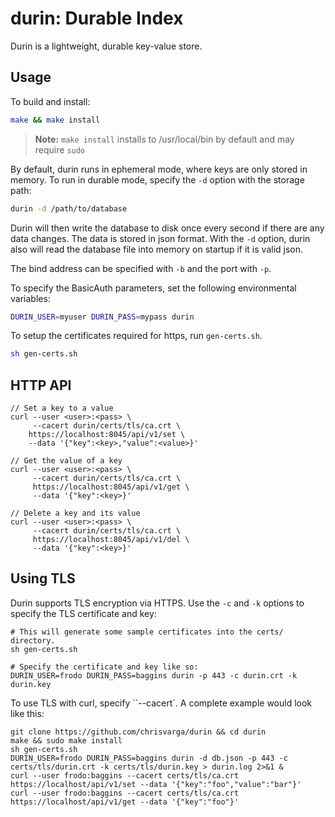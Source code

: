 # durin: Durable Index
Durin is a lightweight, durable key-value store.

## Usage
To build and install:
```bash
make && make install
```
> **Note:** `make install` installs to /usr/local/bin by default and may require `sudo`

By default, durin runs in ephemeral mode, where keys are only stored in memory.
To run in durable mode, specify the `-d` option with the storage path:
```bash
durin -d /path/to/database
```
Durin will then write the database to disk once every second if there are any
data changes. The data is stored in json format. With the `-d` option, durin
also will read the database file into memory on startup if it is valid json.

The bind address can be specified with `-b` and the port with `-p`.

To specify the BasicAuth parameters, set the following environmental variables:
```bash
DURIN_USER=myuser DURIN_PASS=mypass durin
```

To setup the certificates required for https, run `gen-certs.sh`.
```bash
sh gen-certs.sh
```

## HTTP API
```
// Set a key to a value
curl --user <user>:<pass> \
     --cacert durin/certs/tls/ca.crt \
    https://localhost:8045/api/v1/set \
    --data '{"key":<key>,"value":<value>}'

// Get the value of a key
curl --user <user>:<pass> \
     --cacert durin/certs/tls/ca.crt \
     https://localhost:8045/api/v1/get \
     --data '{"key":<key>}'

// Delete a key and its value
curl --user <user>:<pass> \
     --cacert durin/certs/tls/ca.crt \
     https://localhost:8045/api/v1/del \
     --data '{"key":<key>}'
```

## Using TLS
Durin supports TLS encryption via HTTPS. Use the `-c` and `-k` options to specify the TLS certificate and key:
```
# This will generate some sample certificates into the certs/ directory.
sh gen-certs.sh

# Specify the certificate and key like so:
DURIN_USER=frodo DURIN_PASS=baggins durin -p 443 -c durin.crt -k durin.key
```

To use TLS with curl, specify ``--cacert`. A complete example would look like this:
```
git clone https://github.com/chrisvarga/durin && cd durin
make && sudo make install
sh gen-certs.sh
DURIN_USER=frodo DURIN_PASS=baggins durin -d db.json -p 443 -c certs/tls/durin.crt -k certs/tls/durin.key > durin.log 2>&1 &
curl --user frodo:baggins --cacert certs/tls/ca.crt https://localhost/api/v1/set --data '{"key":"foo","value":"bar"}'
curl --user frodo:baggins --cacert certs/tls/ca.crt https://localhost/api/v1/get --data '{"key":"foo"}'
```
